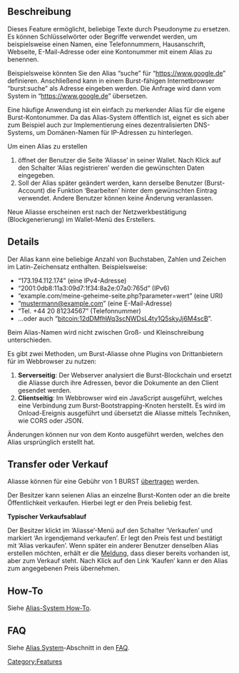 <languages/>

Beschreibung
------------

Dieses Feature ermöglicht, beliebige Texte durch Pseudonyme zu ersetzen. Es können Schlüsselwörter oder Begriffe verwendet werden, um beispielsweise einen Namen, eine Telefonnummern, Hausanschrift, Webseite, E-Mail-Adresse oder eine Kontonummer mit einem Alias zu benennen.

Beispielsweise könnten Sie den Alias “suche” für “<https://www.google.de>” definieren. Anschließend kann in einem Burst-fähigen Internetbrowser “burst:suche” als Adresse eingeben werden. Die Anfrage wird dann vom System in “<https://www.google.de>” übersetzen.

Eine häufige Anwendung ist ein einfach zu merkender Alias für die eigene Burst-Kontonummer. Da das Alias-System öffentlich ist, eignet es sich aber zum Beispiel auch zur Implementierung eines dezentralisierten DNS-Systems, um Domänen-Namen für IP-Adressen zu hinterlegen.

Um einen Alias zu erstellen

1.  öffnet der Benutzer die Seite ‘Aliasse’ in seiner Wallet. Nach Klick auf den Schalter ‘Alias registrieren’ werden die gewünschten Daten eingegeben.
2.  Soll der Alias später geändert werden, kann derselbe Benutzer (Burst-Account) die Funktion ‘Bearbeiten’ hinter dem gewünschten Eintrag verwendet. Andere Benutzer können keine Änderung veranlassen.

Neue Aliasse erscheinen erst nach der Netzwerkbestätigung (Blockgenerierung) im Wallet-Menü des Erstellers.

Details
-------

Der Alias kann eine beliebige Anzahl von Buchstaben, Zahlen und Zeichen im Latin-Zeichensatz enthalten. Beispielsweise:

-   “173.194.112.174” (eine IPv4-Adresse)
-   “2001:0db8:11a3:09d7:1f34:8a2e:07a0:765d” (IPv6)
-   “example.com/meine-geheime-seite.php?parameter=wert” (eine URI)
-   “mustermann@example.com” (eine E-Mail-Adresse)
-   “Tel. +44 20 81234567” (Telefonnummer)
-   ...oder auch “<bitcoin:12dDMfhWq3scNWDsL4ty1Q5skyJj6M4scB>”.

Beim Alias-Namen wird nicht zwischen Groß- und Kleinschreibung unterschieden.

Es gibt zwei Methoden, um Burst-Aliasse ohne Plugins von Drittanbietern für im Webbrowser zu nutzen:

1.  **Serverseitig**: Der Webserver analysiert die Burst-Blockchain und ersetzt die Aliasse durch ihre Adressen, bevor die Dokumente an den Client gesendet werden.
2.  **Clientseitig**: Im Webbrowser wird ein JavaScript ausgeführt, welches eine Verbindung zum Burst-Bootstrapping-Knoten herstellt. Es wird im Onload-Ereignis ausgeführt und übersetzt die Aliasse mittels Techniken, wie CORS oder JSON.

Änderungen können nur von dem Konto ausgeführt werden, welches den Alias ursprünglich erstellt hat.

Transfer oder Verkauf
---------------------

Aliasse können für eine Gebühr von 1 BURST [übertragen](how-to-createalias.md) werden.

Der Besitzer kann seienen Alias an einzelne Burst-Konten oder an die breite Öffentlichkeit verkaufen. Hierbei legt er den Preis beliebig fest.

**Typischer Verkaufsablauf**

Der Besitzer klickt im ‘Aliasse’-Menü auf den Schalter ‘Verkaufen’ und markiert ‘An irgendjemand verkaufen’. Er legt den Preis fest und bestätigt mit ‘Alias verkaufen’. Wenn später ein anderer Benutzer denselben Alias erstellen möchten, erhält er die [Meldung](-file-de-alias-kaufen-png.md), dass dieser bereits vorhanden ist, aber zum Verkauf steht. Nach Klick auf den Link ‘Kaufen’ kann er den Alias zum angegebenen Preis übernehmen.

How-To
------

Siehe [Alias-System How-To](how-to-alias.md).

FAQ
---

Siehe [Alias System](faq-the-burst-alias-system.md)-Abschnitt in den [FAQ](faq.md).

<Category:Features>
